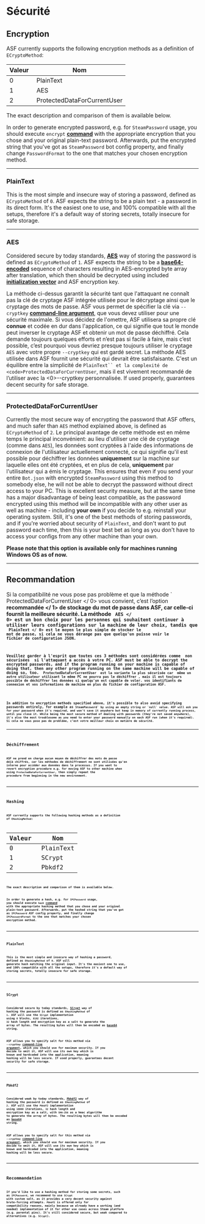 # Sécurité

## Encryption

ASF currently supports the following encryption methods as a definition of `ECryptoMethod`:

| Valeur  | Nom                         |
| ------- | --------------------------- |
| 0       | PlainText                   |
| 1       | AES                         |
| 2       | ProtectedDataForCurrentUser |

The exact description and comparison of them is available below.

In order to generate encrypted password, e.g. for `SteamPassword` usage, you should execute `encrypt` **[command](https://github.com/JustArchiNET/ArchiSteamFarm/wiki/Commands)** with the appropriate encryption that you chose and your original plain-text password. Afterwards, put the encrypted string that you've got as `SteamPassword` bot config property, and finally change `PasswordFormat` to the one that matches your chosen encryption method.

* * *

### PlainText

This is the most simple and insecure way of storing a password, defined as `ECryptoMethod` of `0`. ASF expects the string to be a plain text - a password in its direct form. It's the easiest one to use, and 100% compatible with all the setups, therefore it's a default way of storing secrets, totally insecure for safe storage.

* * *

### AES

Considered secure by today standards, **[AES](https://en.wikipedia.org/wiki/Advanced_Encryption_Standard)** way of storing the password is defined as `ECryptoMethod` of `1`. ASF expects the string to be a **[base64-encoded](https://en.wikipedia.org/wiki/Base64)** sequence of characters resulting in AES-encrypted byte array after translation, which then should be decrypted using included **[initialization vector](https://en.wikipedia.org/wiki/Initialization_vector)** and ASF encryption key.

La méthode ci-dessus garantit la sécurité tant que l'attaquant ne connaît pas la clé de cryptage ASF intégrée utilisée pour le décryptage ainsi que le cryptage des mots de passe. ASF vous permet de spécifier la clé via `--cryptkey` **[command-line argument](https://github.com/JustArchiNET/ArchiSteamFarm/wiki/Command-Line-Arguments)**, que vous devez utiliser pour une sécurité maximale. Si vous décidez de l'omettre, ASF utilisera sa propre clé **connue** et codée en dur dans l'application, ce qui signifie que tout le monde peut inverser le cryptage ASF et obtenir un mot de passe déchiffré. Cela demande toujours quelques efforts et n’est pas si facile à faire, mais c’est possible, c’est pourquoi vous devriez presque toujours utiliser le cryptage `AES` avec votre propre `--cryptkey` qui est gardé secret. La méthode AES utilisée dans ASF fournit une sécurité qui devrait être satisfaisante. C'est un équilibre entre la simplicité de `PlainText`` et la complexité de <code>ProtectedDataForCurrentUser`, mais il est vivement recommandé de l’utiliser avec la <0>--cryptkey</code> personnalisée. If used properly, guarantees decent security for safe storage.

* * *

### ProtectedDataForCurrentUser

Currently the most secure way of encrypting the password that ASF offers, and much safer than `AES` method explained above, is defined as `ECryptoMethod` of `2`. Le principal avantage de cette méthode est en même temps le principal inconvénient: au lieu d'utiliser une clé de cryptage (comme dans `AES`), les données sont cryptées à l'aide des informations de connexion de l'utilisateur actuellement connecté, ce qui signifie qu'il est possible pour déchiffrer les données **uniquement** sur la machine sur laquelle elles ont été cryptées, et en plus de cela, **uniquement** par l'utilisateur qui a émis le cryptage. This ensures that even if you send your entire `Bot.json` with encrypted `SteamPassword` using this method to somebody else, he will not be able to decrypt the password without direct access to your PC. This is excellent security measure, but at the same time has a major disadvantage of being least compatible, as the password encrypted using this method will be incompatible with any other user as well as machine - including **your own** if you decide to e.g. reinstall your operating system. Still, it's one of the best methods of storing passwords, and if you're worried about security of `PlainText`, and don't want to put password each time, then this is your best bet as long as you don't have to access your configs from any other machine than your own.

**Please note that this option is available only for machines running Windows OS as of now.**

* * *

## Recommandation

Si la compatibilité ne vous pose pas problème et que la méthode ` ProtectedDataForCurrentUser </ 0> vous convient, c’est l’option <strong> recommandée </ 1> de stockage du mot de passe dans ASF, car celle-ci fournit la meilleure sécurité. La méthode <code> AES </ 0> est un bon choix pour les personnes qui souhaitent continuer à utiliser leurs configurations sur la machine de leur choix, tandis que <code> PlainText </ 0> est le moyen le plus simple de stocker le mot de passe, si cela ne vous dérange pas que quelqu'un puisse voir le fichier de configuration JSON.</p>

<p>Veuillez garder à l'esprit que toutes ces 3 méthodes sont considérées comme <strong> non sécurisées </ 0> si l'attaquant a accès à votre PC. ASF must be able to decrypt the encrypted passwords, and if the program running on your machine is capable of doing that, then any other program running on the same machine will be capable of doing so, too. <code> ProtectedDataForCurrentUser </ 0> est la variante la plus sécurisée car <strong> même un autre utilisateur utilisant le même PC ne pourra pas le déchiffrer </ 1>, mais il est toujours possible de déchiffrer les données si quelqu'un est capable de voler. vos identifiants de connexion et vos informations de machine en plus du fichier de configuration ASF.</p>

<p>In addition to encryption methods specified above, it's possible to also avoid specifying passwords entirely, for example as <code>SteamPassword` by using an empty string or `null` value. ASF will ask you for your password when it's required, and won't save it anywhere but keep in memory of currently running process, until you close it. While being the most secure method of dealing with passwords (they're not saved anywhere), it's also the most troublesome as you need to enter your password manually on each ASF run (when it's required). Si cela ne vous pose pas de problème, c’est votre meilleur choix en matière de sécurité.

* * *

## Déchiffrement

ASF ne prend en charge aucun moyen de déchiffrer des mots de passe déjà chiffrés, car les méthodes de déchiffrement ne sont utilisées qu'en interne pour accéder aux données dans le processus. If you want to revert encryption procedure e.g. for moving ASF to other machine when using `ProtectedDataForCurrentUser`, then simply repeat the procedure from beginning in the new environment.

* * *

## Hashing

ASF currently supports the following hashing methods as a definition of `EHashingMethod`:

| Valeur  | Nom       |
| ------- | --------- |
| 0       | PlainText |
| 1       | SCrypt    |
| 2       | Pbkdf2    |

The exact description and comparison of them is available below.

In order to generate a hash, e.g. for `IPCPassword` usage, you should execute `hash` **[command](https://github.com/JustArchiNET/ArchiSteamFarm/wiki/Commands)** with the appropriate hashing method that you chose and your original plain-text password. Afterwards, put the hashed string that you've got as `IPCPassword` ASF config property, and finally change `IPCPasswordFormat` to the one that matches your chosen encryption method.

* * *

### PlainText

This is the most simple and insecure way of hashing a password, defined as `EHashingMethod` of `0`. ASF will generate hash matching the original input. It's the easiest one to use, and 100% compatible with all the setups, therefore it's a default way of storing secrets, totally insecure for safe storage.

* * *

### SCrypt

Considered secure by today standards, **[SCrypt](https://en.wikipedia.org/wiki/Scrypt)** way of hashing the password is defined as `EHashingMethod` of `1`. ASF will use the `SCrypt` implementation using `8` blocks, `8192` iterations, `32` hash length and encryption key as a salt to generate the array of bytes. The resulting bytes will then be encoded as **[base64](https://en.wikipedia.org/wiki/Base64)** string.

ASF allows you to specify salt for this method via `--cryptkey` **[command-line argument](https://github.com/JustArchiNET/ArchiSteamFarm/wiki/Command-Line-Arguments)**, which you should use for maximum security. If you decide to omit it, ASF will use its own key which is **known** and hardcoded into the application, meaning hashing will be less secure. If used properly, guarantees decent security for safe storage.

* * *

### Pbkdf2

Considered weak by today standards, **[Pbkdf2](https://en.wikipedia.org/wiki/PBKDF2)** way of hashing the password is defined as `EHashingMethod` of `2`. ASF will use the `Pbkdf2` implementation using `10000` iterations, `32` hash length and encryption key as a salt, with `SHA-256` as a hmac algorithm to generate the array of bytes. The resulting bytes will then be encoded as **[base64](https://en.wikipedia.org/wiki/Base64)** string.

ASF allows you to specify salt for this method via `--cryptkey` **[command-line argument](https://github.com/JustArchiNET/ArchiSteamFarm/wiki/Command-Line-Arguments)**, which you should use for maximum security. If you decide to omit it, ASF will use its own key which is **known** and hardcoded into the application, meaning hashing will be less secure.

* * *

## Recommandation

If you'd like to use a hashing method for storing some secrets, such as `IPCPassword`, we recommend to use `SCrypt` with custom salt, as it provides a very decent security against brute-forcing attempts. `Pbkdf2` is offered only for compatibility reasons, mainly because we already have a working (and needed) implementation of it for other use cases across Steam platform (e.g. parental pins). It's still considered secure, but weak compared to alternatives (e.g. `SCrypt`).